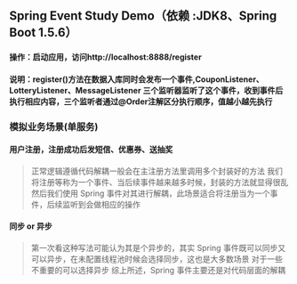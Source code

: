 ## Spring Event Study Demo（依赖 :JDK8、Spring Boot 1.5.6）


#### 操作：启动应用，访问http://localhost:8888/register
#### 说明：register()方法在数据入库同时会发布一个事件,CouponListener、LotteryListener、MessageListener 三个监听器监听了这个事件，收到事件后执行相应内容，三个监听者通过@Order注解区分执行顺序，值越小越先执行

### 模拟业务场景(单服务)
#### 用户注册，注册成功后发短信、优惠券、送抽奖
> 正常逻辑遵循代码解耦一般会在主注册方法里调用多个封装好的方法
> 我们将注册等称为一个事件、当后续事件越来越多时候，封装的方法就显得很乱
> 然后我们使用 Spring 事件对其进行解耦，此场景适合将注册当为一个事件，后续监听到会做相应的操作
#### 同步 or 异步
> 第一次看这种写法可能认为其是个异步的，其实 Spring 事件既可以同步又可以异步，在未配置线程池时候会选择同步，这也是大多数场景
> 对于一些不重要的可以选择异步
> 综上所述，Spring 事件主要还是对代码层面的解耦


